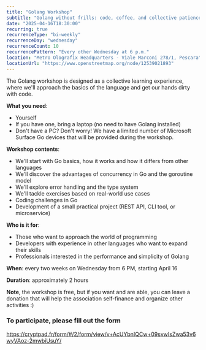 ```yaml
---
title: "Golang Workshop"
subtitle: "Golang without frills: code, coffee, and collective patience to understand what these goroutines are"
date: "2025-04-16T18:30:00"
recurring: true
recurrenceType: "bi-weekly"
recurrenceDay: "wednesday"
recurrenceCount: 10
recurrencePattern: "Every other Wednesday at 6 p.m."
location: "Metro Olografix Headquarters - Viale Marconi 278/1, Pescara"
locationUrl: "https://www.openstreetmap.org/node/12539021893"
---
```


The Golang workshop is designed as a collective learning experience, where we'll approach the basics of the language and get our hands dirty with code.

**What you need**:

- Yourself
- If you have one, bring a laptop (no need to have Golang installed)
- Don't have a PC? Don't worry! We have a limited number of Microsoft Surface Go devices that will be provided during the workshop.

**Workshop contents**:

- We'll start with Go basics, how it works and how it differs from other languages
- We'll discover the advantages of concurrency in Go and the goroutine model
- We'll explore error handling and the type system
- We'll tackle exercises based on real-world use cases
- Coding challenges in Go
- Development of a small practical project (REST API, CLI tool, or microservice)

**Who is it for**:
- Those who want to approach the world of programming
- Developers with experience in other languages who want to expand their skills
- Professionals interested in the performance and simplicity of Golang

**When**: every two weeks on Wednesday from 6 PM, starting April 16

**Duration**: approximately 2 hours

**Note**, the workshop is free, but if you want and are able, you can leave a donation that will help the association self-finance and organize other activities :)

### To participate, please fill out the form

https://cryptpad.fr/form/#/2/form/view/v+AcUYbnIQCw+09svwIsZwa53v6wyVAoz-2mwbiUsuY/